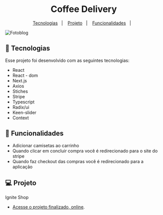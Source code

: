 <h1 align="center"> Coffee Delivery </h1>

<p align="center">
  <a href="#-tecnologias">Tecnologias</a>&nbsp;&nbsp;&nbsp;|&nbsp;&nbsp;&nbsp;
  <a href="#-projeto">Projeto</a>&nbsp;&nbsp;&nbsp;|&nbsp;&nbsp;&nbsp;
  <a href="#-funcionalidades">Funcionalidades</a>&nbsp;&nbsp;&nbsp;|&nbsp;&nbsp;&nbsp;
</p>

<img src="../../assets/home.png" alt="Fotoblog">

## 🚀 Tecnologias

Esse projeto foi desenvolvido com as seguintes tecnologias:

- React
- React - dom
- Next.js
- Axios
- Stiches
- Stripe
- Typescript
- Radix/ui
- Keen-slider
- Context

## 📘 Funcionalidades

- Adicionar camisetas ao carrinho
- Quando clicar em concluir compra você é redirecionado para o site do stripe
- Quando faz checkout das compras você é redirecionado para a aplicação

## 💻 Projeto

Ignite Shop

- [Acesse o projeto finalizado, online](https://coffeelistt.netlify.app/).
